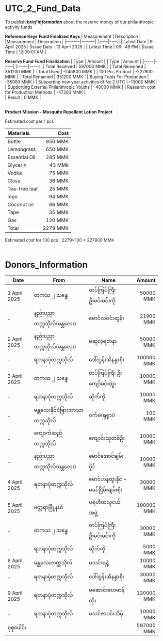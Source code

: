 # UTC_2_Fund_Data
To publish <ins>**_brief information_**</ins> about the reserve money of our philanthropic activity funds

**Reference Keys**                      **Fund Finalized Keys**
| Measurement | Description |           |Measurement | Description |
|-------|-------|                       |:----|----:|
| Latest Date | 9 April 2025 |          |Issue Date | 13 April 2025 |
| Latest Time | 06 : 49 PM |            |Issue Time | 12:00:01 AM |

**Reserve Fund**                        **Fund Finalization**
| Type | Amount |                       | Type | Amount |
|-----|-----|                           |:-----|-----:|
| Total Received | 597000 MMK |         | Total Remained | 351200 MMK |
| Total Used     | -245800 MMK |         | 100 Pcs Product | -227900 MMK |
| Total Remained | 351200 MMK |         | Buying Tools For Production | -35000 MMK |
                                        | Supporting new year activities of No.2 UTC | -10000 MMK |
                                        | Supporting External Philanthropic Youths | -40000 MMK |                                                                  | Research cost for Production Methods | -47300 MMK |  
                                        | Result | 0 MMK | 
<br>
<br>

**Product Mission - Mosquito Repellent Lotion Project** 

Estimated cost per 1 pcs 

| Materials | Cost | 
|:----|-----:|
|Bottle | 850 MMK| 
|Lemongrass | 650 MMK|
|Essential Oil | 285 MMK|
|Glycerin | 43 MMk|
|Vodka | 75 MMK|
|Clove | 36 MMK|
|Tea-tree leaf | 25 MMK|
|logo | 94 MMK |
|Coconut oil | 66 MMK |
|Tape | 35 MMK | 
|Gas | 120 MMK |
|Total | 2279 MMK | 

Estimated cost for 100 pcs : 2279×100 = 227900 MMK 
<br>
<br>

# Donors_Information 

| Date | From | Name | Amount | 
|-----|-----|-----|-----:|
| 1 April 2025 | တကသ ၂ သန္ဓေ |  တပ်ကြပ်ကြီး ဦးမင်းမင်းကို |  50000 MMK| 
| - | နည်းပညာတက္ကသိုလ်(မန္တလေး) | မောင်လဝင်းထွန်း | 21900 MMK|
| 2 April 2025 | နည်းပညာတက္ကသိုလ်(မန္တလေး) | မဆုလဲ့ရတနာ |  50000 MMK| 
| - |ရတနာပုံတက္ကသိုလ် |  ဒေါ်ထွန်းအိနန္ဒာစိုး | 100000 MMK| 
| 3 April 2025 | တကသ ၂ သန္ဓေ | တပ်ကြပ်ကြီး ဦးကျော်မင်းထူး |  10000 MMK| 
| - | ရတနာပုံတက္ကသိုလ် | ဆိုက်ကို |   10000 MMK| 
| - | မန္တလေးနိုင်ငံခြားဘာသာတက္ကသိုလ် | ဝက်မဲ(ရုရှား) |  100 MMK| 
| - | ​ကျောက်ဆည် တက္ကသိုလ် | ကျောင်းသူတစ်ဦး |  10000 MMK| 
| - | နည်းပညာတက္ကသိုလ်(မန္တလေး) |  မောင်အောင်ချမ်းပိုင် |  10000 MMK| 
| 4 April 2025 | ရတနာပုံတက္ကသိုလ် |  မောင်ဟန်ထူးနိုင် +  မခင်ငြိမ်းချမ်းစိုး |  30000 MMK| 
| 5 April 2025 | မတ္တရာမြို့နယ် | ပရဟိတလူငယ်အဖွဲ့ |  100000 MMK| 
| - | တကသ ၂ သန္ဓေ | တပ်ကြပ်ကြီး ဦးမင်းမင်းကို |  30000 MMK|
| - | ရတနာပုံတက္ကသိုလ် | ဆိုက်ကို |  5000 MMK| 
| 6 April 2025 |  မန္တလေးတက္ကသိုလ် | မသင်းရနံ့ | 10000 MMK| 
| - | ရတနာပုံတက္ကသိုလ် | ဒေါ်ထွန်းအိနန္ဒာစိုး |  30000 MMK|
| 9 April 2025 | ရတနာပုံတက္ကသိုလ် | မဆောင်းဟေမာန်တိုး | 120000 MMK|
| - | ရတနာပုံတက္ကသိုလ် | မသင်ဇာဝင်းသိမ့် | 10000 MMK|
| စုစုပေါင်း ||| 597000 MMK|

